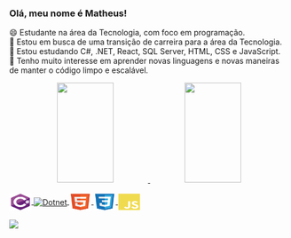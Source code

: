 ### Olá, meu nome é Matheus!

😄 Estudante na área da Tecnologia, com foco em programação.<br/>
🔭 Estou em busca de uma transição de carreira para a área da Tecnologia.<br/>
🌱 Estou estudando C#, .NET, React, SQL Server, HTML, CSS e JavaScript.<br/>
💬 Tenho muito interesse em aprender novas linguagens e novas maneiras de manter o código limpo e escalável.<br/>




<div align="center">
  <a href="https://github.com/mathbueeno">
  <img height="180em" width="45%" src="https://github-readme-stats.vercel.app/api?username=mathbueeno&show_icons=true&theme=transparent"/>
  <img height="180em" width="45%" src="https://github-readme-stats.vercel.app/api/top-langs/?username=mathbueeno&hide_progress=true"/>
</div>

<div style="display: inline_block"><br>
  <img align="center" alt="Csharp" height="30" width="40" src="https://raw.githubusercontent.com/devicons/devicon/master/icons/csharp/csharp-original.svg">
  <img align="center" alt="Dotnet" height="30" width="40" src="https://cdn.jsdelivr.net/gh/devicons/devicon/icons/dotnetcore/dotnetcore-original.svg">
  <img align="center" alt="HTML" height="30" width="40" src="https://raw.githubusercontent.com/devicons/devicon/master/icons/html5/html5-original.svg">
  <img align="center" alt="CSS" height="30" width="40" src="https://raw.githubusercontent.com/devicons/devicon/master/icons/css3/css3-original.svg">
  <img align="center" alt="Js" height="30" width="40" src="https://raw.githubusercontent.com/devicons/devicon/master/icons/javascript/javascript-plain.svg">
 </div>
<br/>
<div>
 <a href="https://www.linkedin.com/in/matheus-de-abreu-bueno-76942a199" target="_blank"><img src="https://img.shields.io/badge/-LinkedIn-%230077B5?style=for-the-badge&logo=linkedin&logoColor=white" target="_blank"></a> 
</div>
